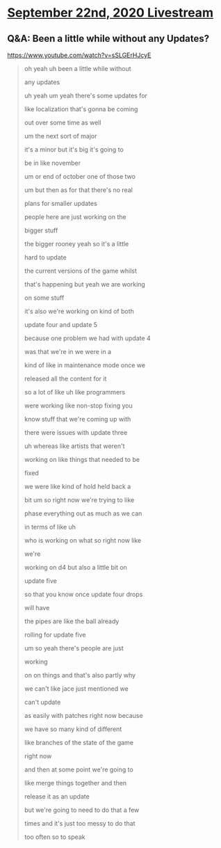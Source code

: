 # [September 22nd, 2020 Livestream](../2020-09-22.md)
## Q&A: Been a little while without any Updates?
https://www.youtube.com/watch?v=sSLGErHJcyE
> oh yeah uh been a little while without
>
> any updates
>
> uh yeah um yeah there's some updates for
>
> like localization that's gonna be coming
>
> out over some time as well
>
> um the next sort of major
>
> it's a minor but it's big it's going to
>
> be in like november
>
> um or end of october one of those two
>
> um but then as for that there's no real
>
> plans for smaller updates
>
> people here are just working on the
>
> bigger stuff
>
> the bigger rooney yeah so it's a little
>
> hard to update
>
> the current versions of the game whilst
>
> that's happening but yeah we are working
>
> on some stuff
>
> it's also we're working on kind of both
>
> update four and update 5
>
> because one problem we had with update 4
>
> was that we're in we were in a
>
> kind of like in maintenance mode once we
>
> released all the content for it
>
> so a lot of like uh like programmers
>
> were working like non-stop fixing you
>
> know stuff that we're coming up with
>
> there were issues with update three
>
> uh whereas like artists that weren't
>
> working on like things that needed to be
>
> fixed
>
> we were like kind of hold held back a
>
> bit um so right now we're trying to like
>
> phase everything out as much as we can
>
> in terms of like uh
>
> who is working on what so right now like
>
> we're
>
> working on d4 but also a little bit on
>
> update five
>
> so that you know once update four drops
>
> will have
>
> the pipes are like the ball already
>
> rolling for update five
>
> um so yeah there's people are just
>
> working
>
> on on things and that's also partly why
>
> we can't like jace just mentioned we
>
> can't update
>
> as easily with patches right now because
>
> we have so many kind of different
>
> like branches of the state of the game
>
> right now
>
> and then at some point we're going to
>
> like merge things together and then
>
> release it as an update
>
> but we're going to need to do that a few
>
> times and it's just too messy to do that
>
> too often so to speak
>
